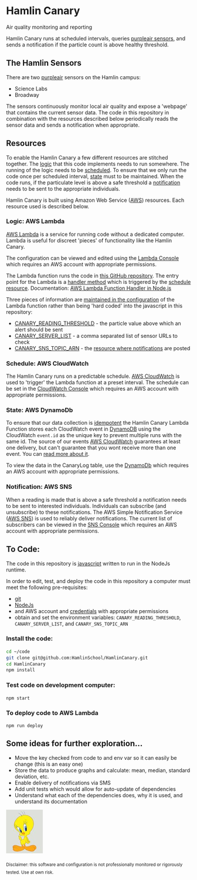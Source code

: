 # Hamlin Canary
Air quality monitoring and reporting

Hamlin Canary runs at scheduled intervals, queries [purpleair sensors](https://www2.purpleair.com/), and sends a notification if the particle count is above healthy threshold.

## The Hamlin Sensors

There are two [purpleair](https://www2.purpleair.com/collections/air-quality-sensors) sensors on the Hamlin campus:

* Science Labs
* Broadway

The sensors continuously monitor local air quality and expose a 'webpage' that contains the current sensor data.  The code in this repository in combination with the resources described below periodically reads the sensor data and sends a notification when appropriate.

## Resources

To enable the Hamlin Canary a few different resources are stitched together.  The [logic](#logic-aws-lambda) that this code implements needs to run somewhere.  The running of the logic needs to be [scheduled](#schedule-aws-cloudwatch). To ensure that we only run the code once per scheduled interval, [state](#state-aws-dynamodb) must to be maintained.  When the code runs, if the particulate level is above a safe threshold a [notification](#notification-aws-sns) needs to be sent to the appropriate individuals.

Hamlin Canary is built using Amazon Web Service ([AWS](https://aws.amazon.com/)) resources.  Each resource used is described below.

### Logic: AWS Lambda

[AWS Lambda](https://aws.amazon.com/lambda/) is a service for running code without a dedicated computer.  Lambda is useful for discreet 'pieces' of functionality like the Hamlin Canary.

The configuration can be viewed and edited using the [Lambda Console](https://us-west-1.console.aws.amazon.com/lambda/home?region=us-west-1#/functions) which requires an AWS account with appropriate permissions.

The Lambda function runs the code in [this GitHub repository](https://github.com/HamlinSchool/HamlinCanary).  The entry point for the Lambda is a [handler method](https://github.com/HamlinSchool/HamlinCanary/blob/master/index.js) which is triggered by the [schedule resource](#schedule-aws-cloudwatch). Documentation: [AWS Lambda Function Handler in Node.js](https://docs.aws.amazon.com/lambda/latest/dg/nodejs-prog-model-handler.html)

Three pieces of information are [maintained in the configuration](https://us-west-1.console.aws.amazon.com/lambda/home?region=us-west-1#/functions/HamlinCanary?tab=configuration) of the Lambda function rather than being 'hard coded' into the javascript in this repository:
- [CANARY_READING_THRESHOLD](https://github.com/HamlinSchool/HamlinCanary/blob/00cebaa08e0769ebaadec0f604f82d14e0f9e517/src/sensor-service.js#L54) - the particle value above which an alert should be sent
- [CANARY_SERVER_LIST](https://github.com/HamlinSchool/HamlinCanary/blob/00cebaa08e0769ebaadec0f604f82d14e0f9e517/index.js#L19) - a comma separated list of sensor URLs to check
- [CANARY_SNS_TOPIC_ARN](https://github.com/HamlinSchool/HamlinCanary/blob/00cebaa08e0769ebaadec0f604f82d14e0f9e517/index.js#L20) - the [resource where notifications](#notification-AWS-SNS) are posted

### Schedule: AWS CloudWatch

The Hamlin Canary runs on a predictable schedule.  [AWS CloudWatch](https://aws.amazon.com/cloudwatch/) is used to 'trigger' the Lambda function at a preset interval.  The schedule can be set in the [CloudWatch Console](https://us-west-1.console.aws.amazon.com/cloudwatch/home?region=us-west-1#rules:name=CanaryTrigger;action=edit) which requires an AWS account with appropriate permissions.

### State: AWS DynamoDb

To ensure that our data collection is [idempotent](https://developer.mozilla.org/en-US/docs/Glossary/Idempotent) the Hamlin Canary Lambda Function stores each CloudWatch event in [DynamoDB](https://aws.amazon.com/dynamodb/) using the CloudWatch `event.id` as the unique key to prevent multiple runs with the same id.  The source of our events [AWS CloudWatch](https://docs.aws.amazon.com/AmazonCloudWatch/latest/events/RunLambdaSchedule.html) guarantees at least one delivery, but can't guarantee that you wont receive more than one event.  You can [read more about it](https://aws.amazon.com/premiumsupport/knowledge-center/lambda-function-idempotent/).


To view the data in the CanaryLog table, use the [DynamoDb](https://us-west-1.console.aws.amazon.com/dynamodb/home?region=us-west-1#tables:selected=CanaryLog;tab=overview) which requires an AWS account with appropriate permissions.

### Notification: AWS SNS
When a reading is made that is above a safe threshold a notification needs to be sent to interested individuals.  Individuals can subscribe (and unsubscribe) to these notifications.  The AWS Simple Notification Service ([AWS SNS](https://aws.amazon.com/sns/?whats-new-cards.sort-by=item.additionalFields.postDateTime&whats-new-cards.sort-order=desc)) is used to reliably deliver notifications.  The current list of subscribers can be viewed in the [SNS Console](https://us-west-1.console.aws.amazon.com/sns/v3/home?region=us-west-1#/dashboard) which requires an AWS account with appropriate permissions.


## To Code:
The code in this repository is [javascript](https://developer.mozilla.org/en-US/docs/Web/JavaScript) written to run in the NodeJs runtime.

In order to edit, test, and deploy the code in this repository a computer must meet the following pre-requisites:
- [git](https://git-scm.com/)
- [NodeJs](https://nodejs.org)
- and AWS account and [credentials](https://docs.aws.amazon.com/cli/latest/userguide/cli-chap-configure.html) with appropriate permissions
- obtain and set the environment variables: `CANARY_READING_THRESHOLD`, `CANARY_SERVER_LIST`, and `CANARY_SNS_TOPIC_ARN`

### Install the code:

```bash
cd ~/code
git clone git@github.com:HamlinSchool/HamlinCanary.git
cd HamlinCanary
npm install
```

### Test code on development computer:

```
npm start
```

### To deploy code to AWS Lambda

```
npm run deploy
```

## Some ideas for further exploration...
* Move the key checked from code to and env var so it can easily be change (this is an easy one)
* Store the data to produce graphs and calculate: mean, median, standard deviation, etc.
* Enable delivery of notifications via SMS
* Add unit tests which would allow for auto-update of dependencies
* Understand what each of the dependencies does, why it is used, and understand its documentation

![](./img/tweety.jpg)

<sub>Disclaimer: this software and configuration is not professionally monitored or rigorously tested.   Use at own risk.</sub>
